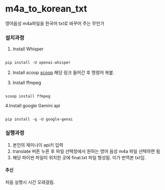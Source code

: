 # m4a_to_korean_txt
영어음성 m4a파일을 한국어 txt로 바꾸어 주는 무언가

### 설치과정
1. Install Whisper
<pre><code> 
pip install -U openai-whisper
</code></pre>

2. Install scoop
[scoop](https://scoop.sh/)
해당 링크 들어간 후 명령어 복붙.

4. Install ffmpeg
<pre><code> 
scoop install ffmpeg
</code></pre>

4.Install google Gemini api
<pre><code>
pip install -q -U google-genai
</code></pre>

### 실행과정
1. 본인의 제미나이 api키 입력
2. translate 버튼 누른 후 파일 선택창에서 원하는 영어 음성 m4a 파일 선택하면 됨
3. 해당 파이썬 파일이 위치한 곳에 final.txt 파일 형성됨. 이가 번역본 txt임.
   
#### 추신
처음 실행시 시간 오래걸림. 

